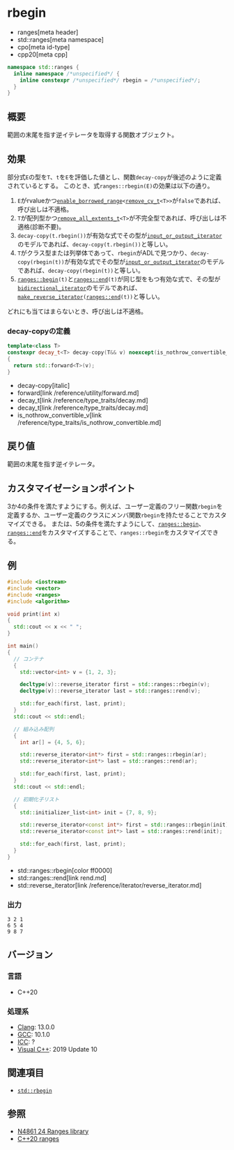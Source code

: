 # rbegin
* ranges[meta header]
* std::ranges[meta namespace]
* cpo[meta id-type]
* cpp20[meta cpp]

```cpp
namespace std::ranges {
  inline namespace /*unspecified*/ {
    inline constexpr /*unspecified*/ rbegin = /*unspecified*/;
  }
}
```

## 概要
範囲の末尾を指す逆イテレータを取得する関数オブジェクト。

## 効果

部分式`E`の型を`T`、`t`を`E`を評価した値とし、関数`decay-copy`が後述のように定義されているとする。
このとき、式`ranges::rbegin(E)`の効果は以下の通り。

1. `E`がrvalueかつ[`enable_borrowed_range`](enable_borrowed_range.md)`<`[`remove_cv_t`](/reference/type_traits/remove_cv.md)`<T>>`が`false`であれば、呼び出しは不適格。
2. `T`が配列型かつ[`remove_all_extents_t`](/reference/type_traits/remove_all_extents.md)`<T>`が不完全型であれば、呼び出しは不適格(診断不要)。
3. `decay-copy(t.rbegin())`が有効な式でその型が[`input_or_output_iterator`](/reference/iterator/input_or_output_iterator.md)のモデルであれば、`decay-copy(t.rbegin())`と等しい。
4. `T`がクラス型または列挙体であって、`rbegin`がADLで見つかり、`decay-copy(rbegin(t))`が有効な式でその型が[`input_or_output_iterator`](/reference/iterator/input_or_output_iterator.md)のモデルであれば、`decay-copy(rbegin(t))`と等しい。
5. [`ranges::begin`](begin.md)`(t)`と[`ranges::end`](end.md)`(t)`が同じ型をもつ有効な式で、その型が[`bidirectional_iterator`](/reference/iterator/bidirectional_iterator.md)のモデルであれば、[`make_reverse_iterator`](/reference/iterator/make_reverse_iterator.md)`(`[`ranges​::​end`](end.md)`(t))`と等しい。

どれにも当てはまらないとき、呼び出しは不適格。

### decay-copyの定義

```cpp
template<class T>
constexpr decay_t<T> decay-copy(T&& v) noexcept(is_nothrow_convertible_v<T, decay_t<T>>)
{
  return std::forward<T>(v);
}
```
* decay-copy[italic]
* forward[link /reference/utility/forward.md]
* decay_t[link /reference/type_traits/decay.md]
* decay_t[link /reference/type_traits/decay.md]
* is_nothrow_convertible_v[link /reference/type_traits/is_nothrow_convertible.md]

## 戻り値
範囲の末尾を指す逆イテレータ。

## カスタマイゼーションポイント
3か4の条件を満たすようにする。例えば、ユーザー定義のフリー関数`rbegin`を定義するか、ユーザー定義のクラスにメンバ関数`rbegin`を持たせることでカスタマイズできる。
または、5の条件を満たすようにして、[`ranges::begin`](begin.md)、[`ranges::end`](end.md)をカスタマイズすることで、`ranges::rbegin`をカスタマイズできる。

## 例
```cpp example
#include <iostream>
#include <vector>
#include <ranges>
#include <algorithm>

void print(int x)
{
  std::cout << x << " ";
}

int main()
{
  // コンテナ
  {
    std::vector<int> v = {1, 2, 3};

    decltype(v)::reverse_iterator first = std::ranges::rbegin(v);
    decltype(v)::reverse_iterator last = std::ranges::rend(v);

    std::for_each(first, last, print);
  }
  std::cout << std::endl;

  // 組み込み配列
  {
    int ar[] = {4, 5, 6};

    std::reverse_iterator<int*> first = std::ranges::rbegin(ar);
    std::reverse_iterator<int*> last = std::ranges::rend(ar);

    std::for_each(first, last, print);
  }
  std::cout << std::endl;

  // 初期化子リスト
  {
    std::initializer_list<int> init = {7, 8, 9};

    std::reverse_iterator<const int*> first = std::ranges::rbegin(init);
    std::reverse_iterator<const int*> last = std::ranges::rend(init);

    std::for_each(first, last, print);
  }
}
```
* std::ranges::rbegin[color ff0000]
* std::ranges::rend[link rend.md]
* std::reverse_iterator[link /reference/iterator/reverse_iterator.md]

### 出力
```
3 2 1 
6 5 4 
9 8 7 
```

## バージョン
### 言語
- C++20

### 処理系
- [Clang](/implementation.md#clang): 13.0.0
- [GCC](/implementation.md#gcc): 10.1.0
- [ICC](/implementation.md#icc): ?
- [Visual C++](/implementation.md#visual_cpp): 2019 Update 10

## 関連項目
- [`std::rbegin`](/reference/iterator/rbegin.md)

## 参照
- [N4861 24 Ranges library](https://timsong-cpp.github.io/cppwp/n4861/ranges)
- [C++20 ranges](https://techbookfest.org/product/5134506308665344)
